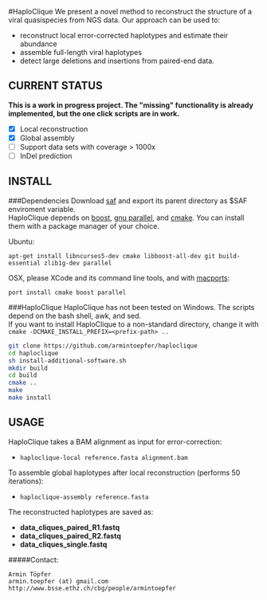 #HaploClique
We present a novel method to reconstruct the structure of a viral quasispecies from NGS data.
Our approach can be used to:
 - reconstruct local error-corrected haplotypes and estimate their abundance
 - assemble full-length viral haplotypes
 - detect large deletions and insertions from paired-end data.

## CURRENT STATUS
<b>This is a work in progress project. The "missing" functionality is already implemented, but the one click scripts are in work.</b>
 - [x] Local reconstruction
 - [x] Global assembly
 - [ ] Support data sets with coverage > 1000x
 - [ ] InDel prediction

## INSTALL
###Dependencies
Download [saf](https://github.com/armintoepfer/seqalfixer/releases/) and export its parent directory as $SAF enviroment variable.  
HaploClique depends on [boost](http://www.boost.org/), [gnu parallel](http://www.gnu.org/software/parallel/), and [cmake](http://www.cmake.org/). You can install them with a package manager of your choice.

Ubuntu:  
```
apt-get install libncurses5-dev cmake libboost-all-dev git build-essential zlib1g-dev parallel
```

OSX, please XCode and its command line tools, and with [macports](http://www.macports.org/):
```
port install cmake boost parallel
```

###HaploClique
HaploClique has not been tested on Windows. The scripts depend on the bash shell, awk, and sed.  
If you want to install HaploClique to a non-standard directory, change it with `cmake -DCMAKE_INSTALL_PREFIX=<prefix-path> ..`
```bash
git clone https://github.com/armintoepfer/haploclique
cd haploclique
sh install-additional-software.sh
mkdir build
cd build
cmake ..
make
make install
```

## USAGE
HaploClique takes a BAM alignment as input for error-correction:  
 - `haploclique-local reference.fasta alignment.bam` 

To assemble global haplotypes after local reconstruction (performs 50 iterations):
 - `haploclique-assembly reference.fasta`

The reconstructed haplotypes are saved as:  
 - __data_cliques_paired_R1.fastq__
 - __data_cliques_paired_R2.fastq__
 - __data_cliques_single.fastq__

#####Contact:
```
Armin Töpfer
armin.toepfer (at) gmail.com
http://www.bsse.ethz.ch/cbg/people/armintoepfer
```
